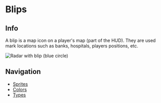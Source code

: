 # Blips

## Info

A blip is a map icon on a player's map (part of the HUD). They are used mark locations such as banks, hospitals, players positions, etc.

![Radar with blip (blue circle)](https://i.imgur.com/KN0DgVN.png)

## Navigation

* [Sprites](docs/Resources/Blips/Sprites.md)
* [Colors](docs/Resources/Blips/Colors.md)
* [Types](docs/Resources/Blips/Types.md)
